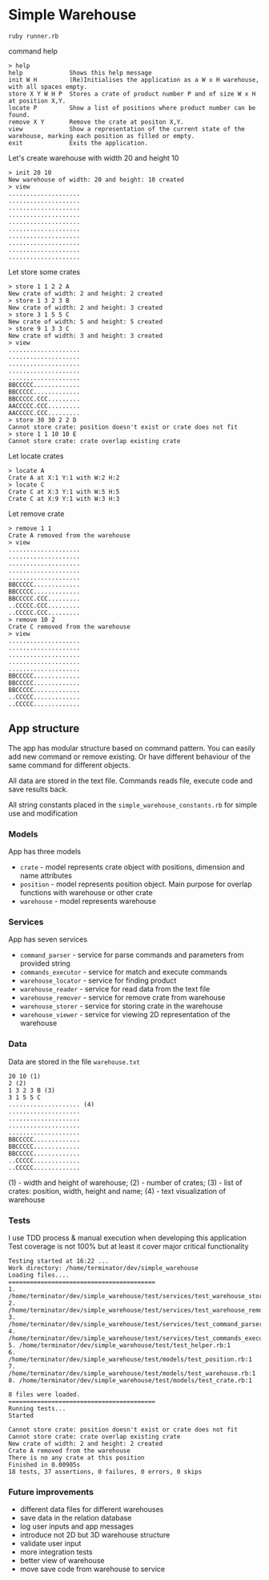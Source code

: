 # Simple Warehouse
`ruby runner.rb`

command help

```
> help
help             Shows this help message
init W H         (Re)Initialises the application as a W x H warehouse, with all spaces empty.
store X Y W H P  Stores a crate of product number P and of size W x H at position X,Y.
locate P         Show a list of positions where product number can be found.
remove X Y       Remove the crate at positon X,Y.
view             Show a representation of the current state of the warehouse, marking each position as filled or empty.
exit             Exits the application.
```
Let's create warehouse with width 20 and height 10

````
> init 20 10
New warehouse of width: 20 and height: 10 created
> view
....................                    
....................                    
....................                    
....................                    
....................                    
....................                    
....................                    
....................                    
....................                    
....................
````

Let store some crates

````
> store 1 1 2 2 A
New crate of width: 2 and height: 2 created
> store 1 3 2 3 B
New crate of width: 2 and height: 3 created
> store 3 1 5 5 C
New crate of width: 5 and height: 5 created
> store 9 1 3 3 C
New crate of width: 3 and height: 3 created
> view
....................                    
....................                    
....................                    
....................                    
....................                    
BBCCCCC.............                    
BBCCCCC.............                    
BBCCCCC.CCC.........                    
AACCCCC.CCC.........                    
AACCCCC.CCC.........  
> store 30 30 2 2 D
Cannot store crate: position doesn't exist or crate does not fit
> store 1 1 10 10 E
Cannot store crate: crate overlap existing crate
````

Let locate crates

````
> locate A
Crate A at X:1 Y:1 with W:2 H:2
> locate C
Crate C at X:3 Y:1 with W:5 H:5
Crate C at X:9 Y:1 with W:3 H:3
````

Let remove crate

````
> remove 1 1
Crate A removed from the warehouse
> view
....................                    
....................                    
....................                    
....................                    
....................                    
BBCCCCC.............                    
BBCCCCC.............                    
BBCCCCC.CCC.........                    
..CCCCC.CCC.........                    
..CCCCC.CCC.........                    
> remove 10 2
Crate C removed from the warehouse
> view
....................                    
....................                    
....................                    
....................                    
....................                    
BBCCCCC.............                    
BBCCCCC.............                    
BBCCCCC.............                    
..CCCCC.............                    
..CCCCC............. 
````

## App structure
The app has modular structure based on command pattern. You can easily add new command or remove existing. 
Or have different behaviour of the same command for different objects.

All data are stored in the text file. Commands reads file, execute code and save results back.

All string constants placed in the `simple_warehouse_constants.rb` for simple use and modification

### Models

App has three models
- `crate` - model represents crate object with positions, dimension and name attributes
- `position` - model represents position object. Main purpose for overlap functions with warehouse or other crate
- `warehouse` - model represents warehouse 

### Services

App has seven services
- `command_parser` - service for parse commands and parameters from provided string
- `commands_executor` - service for match and execute commands
- `warehouse_locator` - service for finding product
- `warehouse_reader` - service for read data from the text file
- `warehouse_remover` - service for remove crate from warehouse
- `warehouse_storer` - service for storing crate in the warehouse
- `warehouse_viewer` - service for viewing 2D representation of the warehouse

### Data

Data are stored in the file `warehouse.txt`

````
20 10 (1)
2 (2)
1 3 2 3 B (3)
3 1 5 5 C
.................... (4)                    
....................                    
....................                    
....................                    
....................                    
BBCCCCC.............                    
BBCCCCC.............                    
BBCCCCC.............                    
..CCCCC.............                    
..CCCCC............. 
````

(1) - width and height of warehouse;
(2) - number of crates;
(3) - list of crates: position, width, height and name;
(4) - text visualization of warehouse

### Tests

I use TDD process & manual execution when developing this application
Test coverage is not 100% but at least it cover major critical functionality

````
Testing started at 16:22 ...
Work directory: /home/terminator/dev/simple_warehouse
Loading files.... 
=========================================
1. /home/terminator/dev/simple_warehouse/test/services/test_warehouse_storer.rb:1
2. /home/terminator/dev/simple_warehouse/test/services/test_warehouse_remover.rb:1
3. /home/terminator/dev/simple_warehouse/test/services/test_command_parser.rb:1
4. /home/terminator/dev/simple_warehouse/test/services/test_commands_executor.rb:1
5. /home/terminator/dev/simple_warehouse/test/test_helper.rb:1
6. /home/terminator/dev/simple_warehouse/test/models/test_position.rb:1
7. /home/terminator/dev/simple_warehouse/test/models/test_warehouse.rb:1
8. /home/terminator/dev/simple_warehouse/test/models/test_crate.rb:1
 
8 files were loaded.
=========================================
Running tests...
Started

Cannot store crate: position doesn't exist or crate does not fit
Cannot store crate: crate overlap existing crate
New crate of width: 2 and height: 2 created
Crate A removed from the warehouse
There is no any crate at this position
Finished in 0.00905s
18 tests, 37 assertions, 0 failures, 0 errors, 0 skips
````

### Future improvements

- different data files for different warehouses
- save data in the relation database
- log user inputs and app messages
- introduce not 2D but 3D warehouse structure
- validate user input
- more integration tests
- better view of warehouse
- move save code from warehouse to service




